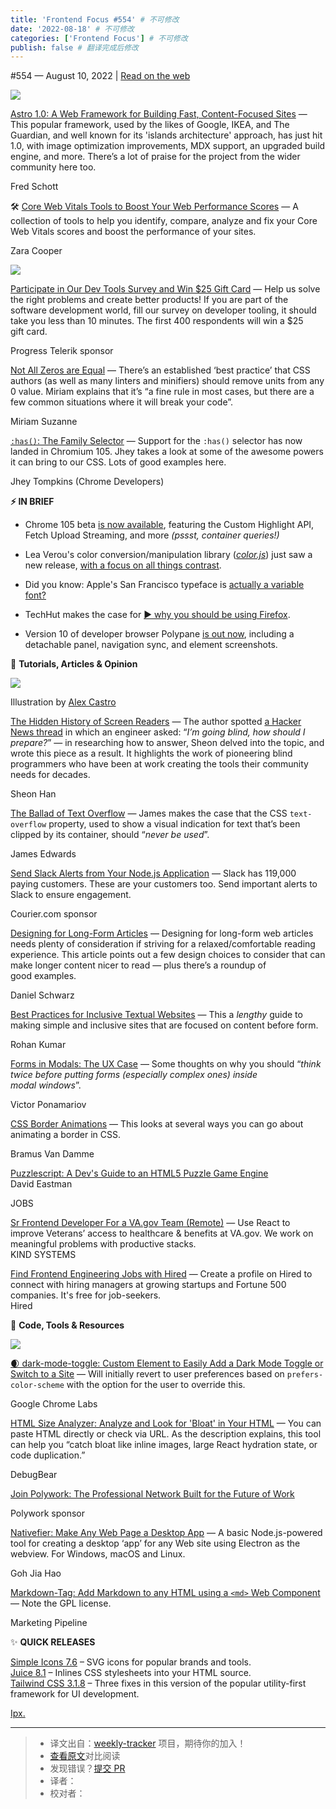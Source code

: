 ```yaml
---
title: 'Frontend Focus #554' # 不可修改
date: '2022-08-18' # 不可修改
categories: ['Frontend Focus'] # 不可修改
publish: false # 翻译完成后修改
---
```


<!--以上是预览信息，图片一张或限制百字左右，前者优先，全文请使用二级及以下标题-->
<!-- more -->

#​554 — August 10, 2022 | [Read on the web](https://frontendfoc.us/link/127387/web)

[![](https://res.cloudinary.com/cpress/image/upload/w_1280,e_sharpen:60/v1660138005/oqj5wtkldegojwz0acjr.png)](https://frontendfoc.us/link/127388/web)

[Astro 1.0: A Web Framework for Building Fast, Content-Focused Sites](https://frontendfoc.us/link/127388/web "astro.build") — This popular framework, used by the likes of Google, IKEA, and The Guardian, and well known for its 'islands architecture' approach, has just hit 1.0, with image optimization improvements, MDX support, an upgraded build engine, and more. There’s a lot of praise for the project from the wider community here too.

Fred Schott

🛠 [Core Web Vitals Tools to Boost Your Web Performance Scores](https://frontendfoc.us/link/127391/web "www.smashingmagazine.com") — A collection of tools to help you identify, compare, analyze and fix your Core Web Vitals scores and boost the performance of your sites.

Zara Cooper

[![](https://copm.s3.amazonaws.com/91405ac4.png)](https://frontendfoc.us/link/127390/web)

[Participate in Our Dev Tools Survey and Win $25 Gift Card](https://frontendfoc.us/link/127390/web "ad.doubleclick.net") — Help us solve the right problems and create better products! If you are part of the software development world, fill our survey on developer tooling, it should take you less than 10 minutes. The first 400 respondents will win a $25 gift card.

Progress Telerik sponsor

[Not All Zeros are Equal](https://frontendfoc.us/link/127457/web "www.oddbird.net") — There’s an established ‘best practice’ that CSS authors (as well as many linters and minifiers) should remove units from any 0 value. Miriam explains that it’s “a fine rule in most cases, but there are a few common situations where it will break your code”.

Miriam Suzanne

[`:has()`: The Family Selector](https://frontendfoc.us/link/127389/web "developer.chrome.com") — Support for the `:has()` selector has now landed in Chromium 105. Jhey takes a look at some of the awesome powers it can bring to our CSS. Lots of good examples here.

Jhey Tompkins (Chrome Developers)

**⚡️ IN BRIEF**

*   Chrome 105 beta [is now available](https://frontendfoc.us/link/127392/web), featuring the Custom Highlight API, Fetch Upload Streaming, and more _(pssst, container queries!)_
    
*   Lea Verou's color conversion/manipulation library ([_color.js_](https://frontendfoc.us/link/127458/web)) just saw a new release, [with a focus on all things contrast](https://frontendfoc.us/link/127459/web).
    
*   Did you know: Apple's San Francisco typeface is [actually a variable font?](https://frontendfoc.us/link/127394/web)
    
*   TechHut makes the case for [▶️ why you should be using Firefox](https://frontendfoc.us/link/127395/web).
    
*   Version 10 of developer browser Polypane [is out now](https://frontendfoc.us/link/127393/web), including a detachable panel, navigation sync, and element screenshots.
    

📙 **Tutorials, Articles & Opinion**

[![](https://res.cloudinary.com/cpress/image/upload/w_1280,e_sharpen:60/v1660139413/waxlx8zhbgxylkbaoqro.png)](https://frontendfoc.us/link/127396/web)

Illustration by [Alex Castro](https://frontendfoc.us/link/127396/web)  

[The Hidden History of Screen Readers](https://frontendfoc.us/link/127396/web "www.theverge.com") — The author spotted [a Hacker News thread](https://frontendfoc.us/link/127397/web) in which an engineer asked: “_I’m going blind, how should I prepare?_” — in researching how to answer, Sheon delved into the topic, and wrote this piece as a result. It highlights the work of pioneering blind programmers who have been at work creating the tools their community needs for decades.

Sheon Han

[The Ballad of Text Overflow](https://frontendfoc.us/link/127399/web "www.tpgi.com") — James makes the case that the CSS `text-overflow` property, used to show a visual indication for text that’s been clipped by its container, should “_never be used_”.

James Edwards

[Send Slack Alerts from Your Node.js Application](https://frontendfoc.us/link/127400/web "www.courier.com") — Slack has 119,000 paying customers. These are your customers too. Send important alerts to Slack to ensure engagement.

Courier.com sponsor

[Designing for Long-Form Articles](https://frontendfoc.us/link/127443/web "css-tricks.com") — Designing for long-form web articles needs plenty of consideration if striving for a relaxed/comfortable reading experience. This article points out a few design choices to consider that can make longer content nicer to read — plus there’s a roundup of good examples.

Daniel Schwarz

[Best Practices for Inclusive Textual Websites](https://frontendfoc.us/link/127401/web "seirdy.one") — This a _lengthy_ guide to making simple and inclusive sites that are focused on content before form.

Rohan Kumar

[Forms in Modals: The UX Case](https://frontendfoc.us/link/127403/web "user-interface.io") — Some thoughts on why you should “_think twice before putting forms (especially complex ones) inside modal windows_”.

Victor Ponamariov

[CSS Border Animations](https://frontendfoc.us/link/127404/web "web.dev") — This looks at several ways you can go about animating a border in CSS.

Bramus Van Damme

[Puzzlescript: A Dev's Guide to an HTML5 Puzzle Game Engine](https://frontendfoc.us/link/127406/web)  
David Eastman

JOBS

[Sr Frontend Developer For a VA.gov Team (Remote)](https://frontendfoc.us/link/127444/web) — Use React to improve Veterans’ access to healthcare & benefits at VA.gov. We work on meaningful problems with productive stacks.  
KIND SYSTEMS

[Find Frontend Engineering Jobs with Hired](https://frontendfoc.us/link/127407/web) — Create a profile on Hired to connect with hiring managers at growing startups and Fortune 500 companies. It's free for job-seekers.  
Hired

🔧 **Code, Tools & Resources**

[![](https://res.cloudinary.com/cpress/image/upload/w_1280,e_sharpen:60/s8ce8sikaoabphu1hsfa.jpg)](https://frontendfoc.us/link/127411/web)

[🌒 dark-mode-toggle: Custom Element to Easily Add a Dark Mode Toggle or Switch to a Site](https://frontendfoc.us/link/127411/web "github.com") — Will initially revert to user preferences based on `prefers-color-scheme` with the option for the user to override this.

Google Chrome Labs

[HTML Size Analyzer: Analyze and Look for 'Bloat' in Your HTML](https://frontendfoc.us/link/127409/web "www.debugbear.com") — You can paste HTML directly or check via URL. As the description explains, this tool can help you “catch bloat like inline images, large React hydration state, or code duplication.”

DebugBear

[Join Polywork: The Professional Network Built for the Future of Work](https://frontendfoc.us/link/127405/web "www.polywork.com")

Polywork sponsor

[Nativefier: Make Any Web Page a Desktop App](https://frontendfoc.us/link/127414/web "github.com") — A basic Node.js-powered tool for creating a desktop ‘app’ for any Web site using Electron as the webview. For Windows, macOS and Linux.

Goh Jia Hao

[Markdown-Tag: Add Markdown to any HTML using a `<md>` Web Component](https://frontendfoc.us/link/127416/web "github.com") — Note the GPL license.

Marketing Pipeline

✨ **QUICK RELEASES**

[Simple Icons 7.6](https://frontendfoc.us/link/127445/web) – SVG icons for popular brands and tools.  
[Juice 8.1](https://frontendfoc.us/link/127446/web) – Inlines CSS stylesheets into your HTML source.  
[Tailwind CSS 3.1.8](https://frontendfoc.us/link/127447/web) – Three fixes in this version of the popular utility-first framework for UI development.

[Ipx.](https://frontendfoc.us/link/127417/web)

---
> * 译文出自：[weekly-tracker](https://github.com/FEDarling/weekly-tracker) 项目，期待你的加入！
> * [查看原文](https://frontendfoc.us/issues/554)对比阅读
> * 发现错误？[提交 PR](https://github.com/FEDarling/weekly-tracker/blob/main/weeklys/frontend_focus/554)
> * 译者：
> * 校对者：
